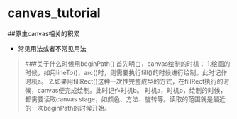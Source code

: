 # canvas_tutorial
##原生canvas相关的积累

* 常见用法或者不常见用法



>###关于什么时候用beginPath()
>首先明白，canvas绘制的时机：
>1.绘画的时候，如用lineTo()，arc()时，则需要执行fill()的时候进行绘制。此时记作时机a。
>2.如果用fillRect()这种一次性完整成型的方式，在fillRect执行的时候，canvas便完成绘制。此时记作时机b。
>时机a，时机b，绘制的时候，都需要读取canvas stage，如颜色、方法、旋转等。读取的范围就是最近的一次beginPath的时候开始。

